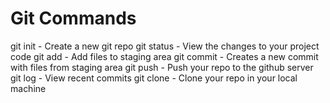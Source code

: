 # Git Commands

git init - Create a new git repo
git status - View the changes to your project code
git add - Add files to staging area
git commit - Creates a new commit with files from staging area
git push - Push your repo to the github server
git log - View recent commits
git clone <url> - Clone your repo in your local machine
